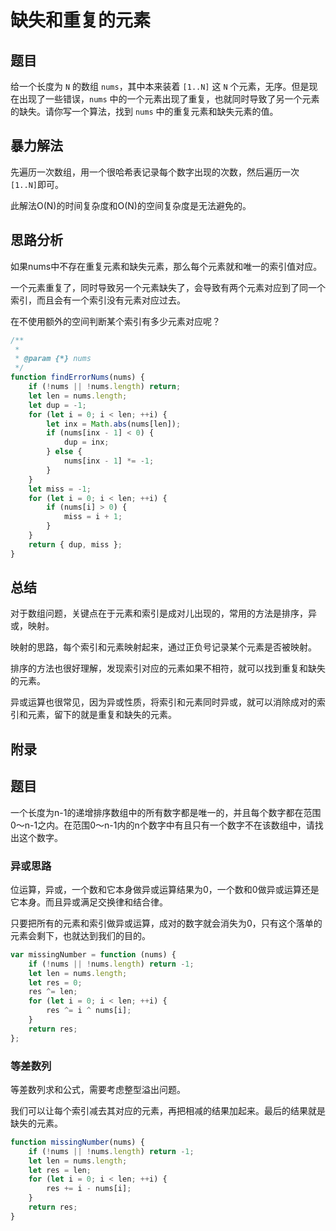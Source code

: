 # 缺失和重复的元素

## 题目

给一个长度为 `N` 的数组 `nums`，其中本来装着 `[1..N]` 这 `N` 个元素，无序。但是现在出现了一些错误，`nums` 中的一个元素出现了重复，也就同时导致了另一个元素的缺失。请你写一个算法，找到 `nums` 中的重复元素和缺失元素的值。

## 暴力解法

先遍历一次数组，用一个很哈希表记录每个数字出现的次数，然后遍历一次`[1..N]`即可。

此解法O(N)的时间复杂度和O(N)的空间复杂度是无法避免的。

## 思路分析

如果nums中不存在重复元素和缺失元素，那么每个元素就和唯一的索引值对应。

一个元素重复了，同时导致另一个元素缺失了，会导致有两个元素对应到了同一个索引，而且会有一个索引没有元素对应过去。

在不使用额外的空间判断某个索引有多少元素对应呢？

```js
/**
 * 
 * @param {*} nums 
 */
function findErrorNums(nums) {
    if (!nums || !nums.length) return;
    let len = nums.length;
    let dup = -1;
    for (let i = 0; i < len; ++i) {
        let inx = Math.abs(nums[len]);
        if (nums[inx - 1] < 0) {
            dup = inx;
        } else {
            nums[inx - 1] *= -1;
        }
    }
    let miss = -1;
    for (let i = 0; i < len; ++i) {
        if (nums[i] > 0) {
            miss = i + 1;
        }
    }
    return { dup, miss };
}
```

## 总结

对于数组问题，关键点在于元素和索引是成对儿出现的，常用的方法是排序，异或，映射。

映射的思路，每个索引和元素映射起来，通过正负号记录某个元素是否被映射。

排序的方法也很好理解，发现索引对应的元素如果不相符，就可以找到重复和缺失的元素。

异或运算也很常见，因为异或性质，将索引和元素同时异或，就可以消除成对的索引和元素，留下的就是重复和缺失的元素。

## 附录

## 题目

一个长度为n-1的递增排序数组中的所有数字都是唯一的，并且每个数字都在范围0～n-1之内。在范围0～n-1内的n个数字中有且只有一个数字不在该数组中，请找出这个数字。

### 异或思路

位运算，异或，一个数和它本身做异或运算结果为0，一个数和0做异或运算还是它本身。而且异或满足交换律和结合律。

只要把所有的元素和索引做异或运算，成对的数字就会消失为0，只有这个落单的元素会剩下，也就达到我们的目的。

```js
var missingNumber = function (nums) {
    if (!nums || !nums.length) return -1;
    let len = nums.length;
    let res = 0;
    res ^= len;
    for (let i = 0; i < len; ++i) {
        res ^= i ^ nums[i];
    }
    return res;
};
```

### 等差数列

等差数列求和公式，需要考虑整型溢出问题。

我们可以让每个索引减去其对应的元素，再把相减的结果加起来。最后的结果就是缺失的元素。

```js
function missingNumber(nums) {
    if (!nums || !nums.length) return -1;
    let len = nums.length;
    let res = len;
    for (let i = 0; i < len; ++i) {
        res += i - nums[i];
    }
    return res;
}
```